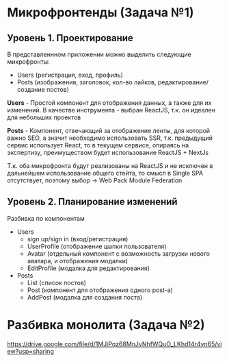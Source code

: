 # Микрофронтенды (Задача №1)
## Уровень 1. Проектирование

В представленнном приложении можно выделить следующие микрофронты:
- Users (регистрация, вход, профиль)
- Posts (изображения, заголовок, кол-во лайков, редактирование/создание постов)

**Users** - Простой компонент для отображения данных, а также для их изменений.
В качестве инструмента - выбран ReactJS, т.к. он идеален для небольших проектов

**Posts** - Компонент, отвечающий за отображение ленты, для которой важно SEO,
а значит необходимо использовать SSR, т.к. предыдущий сервис использует React,
то в текущем сервисе, опираясь на экспертизу, преимуществом будет использование ReactJS + NextJs

Т.к. оба микрофронта будут реализованы на ReactJS и не исключен в дальнейшем использование общего стейта,
то смысл в Single SPA отсутствует, поэтому выбор -> Web Pack Module Federation


## Уровень 2. Планирование изменений
Разбивка по компонентам

- Users
    - sign up/sign in (вход/регистрация)
    - UserProfile (отображение шапки пользователя)
    - Avatar (отдельный компонент с возможность загрузки нового аватара, и отображения модалки)
    - EditProfile (модалка для редактирования)
- Posts
    - List (список постов)
    - Post (компонент для отображения одного post-а)
    - AddPost (модалка для создания поста)

# Разбивка монолита (Задача №2)
https://drive.google.com/file/d/1MJiPqz68MnJyNhfWQuO_LKhd14r4yn65/view?usp=sharing
